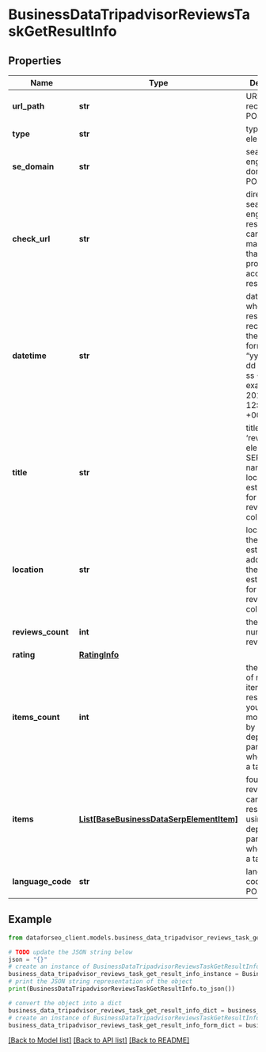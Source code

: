 # BusinessDataTripadvisorReviewsTaskGetResultInfo


## Properties

Name | Type | Description | Notes
------------ | ------------- | ------------- | -------------
**url_path** | **str** | URL path received in a POST array | [optional] 
**type** | **str** | type of element | [optional] 
**se_domain** | **str** | search engine domain in a POST array | [optional] 
**check_url** | **str** | direct URL to search engine results you can use it to make sure that we provided accurate results | [optional] 
**datetime** | **str** | date and time when the result was received in the UTC format: “yyyy-mm-dd hh-mm-ss +00:00” example: 2019-11-15 12:57:46 +00:00 | [optional] 
**title** | **str** | title of the ‘reviews’ element in SERP the name of the local establishment for which the reviews are collected | [optional] 
**location** | **str** | location of the local establishment address of the local establishment for which the reviews are collected | [optional] 
**reviews_count** | **int** | the total number of reviews | [optional] 
**rating** | [**RatingInfo**](RatingInfo.md) |  | [optional] 
**items_count** | **int** | the number of reviews items in the results array you can get more results by using the depth parameter when setting a task | [optional] 
**items** | [**List[BaseBusinessDataSerpElementItem]**](BaseBusinessDataSerpElementItem.md) | found reviews you can get more results by using the depth parameter when setting a task | [optional] 
**language_code** | **str** | language code in a POST array | [optional] 

## Example

```python
from dataforseo_client.models.business_data_tripadvisor_reviews_task_get_result_info import BusinessDataTripadvisorReviewsTaskGetResultInfo

# TODO update the JSON string below
json = "{}"
# create an instance of BusinessDataTripadvisorReviewsTaskGetResultInfo from a JSON string
business_data_tripadvisor_reviews_task_get_result_info_instance = BusinessDataTripadvisorReviewsTaskGetResultInfo.from_json(json)
# print the JSON string representation of the object
print(BusinessDataTripadvisorReviewsTaskGetResultInfo.to_json())

# convert the object into a dict
business_data_tripadvisor_reviews_task_get_result_info_dict = business_data_tripadvisor_reviews_task_get_result_info_instance.to_dict()
# create an instance of BusinessDataTripadvisorReviewsTaskGetResultInfo from a dict
business_data_tripadvisor_reviews_task_get_result_info_form_dict = business_data_tripadvisor_reviews_task_get_result_info.from_dict(business_data_tripadvisor_reviews_task_get_result_info_dict)
```
[[Back to Model list]](../README.md#documentation-for-models) [[Back to API list]](../README.md#documentation-for-api-endpoints) [[Back to README]](../README.md)


